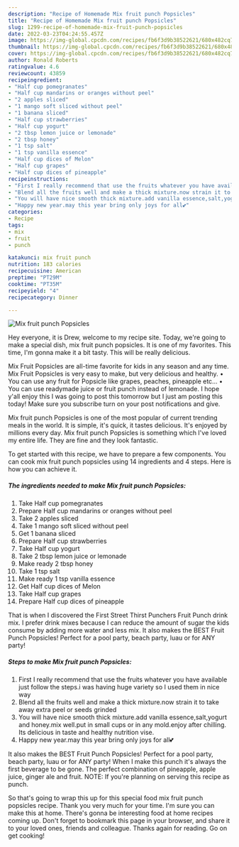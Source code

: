 ```yaml
---
description: "Recipe of Homemade Mix fruit punch Popsicles"
title: "Recipe of Homemade Mix fruit punch Popsicles"
slug: 1299-recipe-of-homemade-mix-fruit-punch-popsicles
date: 2022-03-23T04:24:55.457Z
image: https://img-global.cpcdn.com/recipes/fb6f3d9b38522621/680x482cq70/mix-fruit-punch-popsicles-recipe-main-photo.jpg
thumbnail: https://img-global.cpcdn.com/recipes/fb6f3d9b38522621/680x482cq70/mix-fruit-punch-popsicles-recipe-main-photo.jpg
cover: https://img-global.cpcdn.com/recipes/fb6f3d9b38522621/680x482cq70/mix-fruit-punch-popsicles-recipe-main-photo.jpg
author: Ronald Roberts
ratingvalue: 4.6
reviewcount: 43859
recipeingredient:
- "Half cup pomegranates"
- "Half cup mandarins or oranges without peel"
- "2 apples sliced"
- "1 mango soft sliced without peel"
- "1 banana sliced"
- "Half cup strawberries"
- "Half cup yogurt"
- "2 tbsp lemon juice or lemonade"
- "2 tbsp honey"
- "1 tsp salt"
- "1 tsp vanilla essence"
- "Half cup dices of Melon"
- "Half cup grapes"
- "Half cup dices of pineapple"
recipeinstructions:
- "First I really recommend that use the fruits whatever you have available just follow the steps.i was having huge variety so I used them in nice way"
- "Blend all the fruits well and make a thick mixture.now strain it to take away extra peel or seeds grinded"
- "You will have nice smooth thick mixture.add vanilla essence,salt,yogurt and honey.mix well.put in small cups or in any mold.enjoy after chilling. Its delicious in taste and healthy nutrition vise."
- "Happy new year.may this year bring only joys for all💕"
categories:
- Recipe
tags:
- mix
- fruit
- punch

katakunci: mix fruit punch 
nutrition: 183 calories
recipecuisine: American
preptime: "PT29M"
cooktime: "PT35M"
recipeyield: "4"
recipecategory: Dinner

---
```



![Mix fruit punch Popsicles](https://img-global.cpcdn.com/recipes/fb6f3d9b38522621/680x482cq70/mix-fruit-punch-popsicles-recipe-main-photo.jpg)

Hey everyone, it is Drew, welcome to my recipe site. Today, we're going to make a special dish, mix fruit punch popsicles. It is one of my favorites. This time, I'm gonna make it a bit tasty. This will be really delicious.

Mix Fruit Popsicles are all-time favorite for kids in any season and any time. Mix Fruit Popsicles is very easy to make, but very delicious and healthy. • You can use any fruit for Popsicle like grapes, peaches, pineapple etc… • You can use readymade juice or fruit punch instead of lemonade. I hope y&#39;all enjoy this I was going to post this tomorrow but I just am posting this today! Make sure you subscribe turn on your post notifications and give.

Mix fruit punch Popsicles is one of the most popular of current trending meals in the world. It is simple, it's quick, it tastes delicious. It's enjoyed by millions every day. Mix fruit punch Popsicles is something which I've loved my entire life. They are fine and they look fantastic.


To get started with this recipe, we have to prepare a few components. You can cook mix fruit punch popsicles using 14 ingredients and 4 steps. Here is how you can achieve it.

<!--inarticleads1-->

##### The ingredients needed to make Mix fruit punch Popsicles:

1. Take Half cup pomegranates
1. Prepare Half cup mandarins or oranges without peel
1. Take 2 apples sliced
1. Take 1 mango soft sliced without peel
1. Get 1 banana sliced
1. Prepare Half cup strawberries
1. Take Half cup yogurt
1. Take 2 tbsp lemon juice or lemonade
1. Make ready 2 tbsp honey
1. Take 1 tsp salt
1. Make ready 1 tsp vanilla essence
1. Get Half cup dices of Melon
1. Take Half cup grapes
1. Prepare Half cup dices of pineapple


That is when I discovered the First Street Thirst Punchers Fruit Punch drink mix. I prefer drink mixes because I can reduce the amount of sugar the kids consume by adding more water and less mix. It also makes the BEST Fruit Punch Popsicles! Perfect for a pool party, beach party, luau or for ANY party! 

<!--inarticleads2-->

##### Steps to make Mix fruit punch Popsicles:

1. First I really recommend that use the fruits whatever you have available just follow the steps.i was having huge variety so I used them in nice way
1. Blend all the fruits well and make a thick mixture.now strain it to take away extra peel or seeds grinded
1. You will have nice smooth thick mixture.add vanilla essence,salt,yogurt and honey.mix well.put in small cups or in any mold.enjoy after chilling. Its delicious in taste and healthy nutrition vise.
1. Happy new year.may this year bring only joys for all💕


It also makes the BEST Fruit Punch Popsicles! Perfect for a pool party, beach party, luau or for ANY party! When I make this punch it&#39;s always the first beverage to be gone. The perfect combination of pineapple, apple juice, ginger ale and fruit. NOTE: If you&#39;re planning on serving this recipe as punch. 

So that's going to wrap this up for this special food mix fruit punch popsicles recipe. Thank you very much for your time. I'm sure you can make this at home. There's gonna be interesting food at home recipes coming up. Don't forget to bookmark this page in your browser, and share it to your loved ones, friends and colleague. Thanks again for reading. Go on get cooking!
